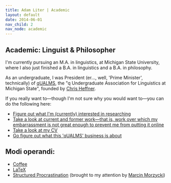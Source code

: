 ```yaml
---
title: Adam Liter | Academic
layout: default
date: 2014-06-01
nav_child: 2
nav_node: academic
---
```


## Academic: Linguist &amp; Philosopher
					
I'm currently pursuing an M.A. in linguistics, at Michigan State University, where I also just finished a B.A. in linguistics and a B.A. in philosophy.

As an undergraduate, I was President (er&#8230;, well, 'Prime Minister', technically) of [qUALMS][qUALMS], the "q Undergraduate Association for Linguistics at Michigan State", founded by [Chris Heffner][Chris].

If you really want to&#8212;though I'm not sure why you would want to&#8212;you can do the following here:

- [Figure out what I'm (currently) interested in researching][interests]
- [Take a look at current and former work&#8212;that is, work over which my embarrassment is not great enough to prevent me from putting it online][work]
- [Take a look at my CV][CV]
- [Go figure out what this 'qUALMS' business is about][qUALMS]
	
## Modi operandi:

- [Coffee][coffee]
- [LaTeX][LaTeX]
- [Structured Procrastination][procrastinate] (brought to my attention by [Marcin Morzycki][Marcin])

[qUALMS]: http://www.msu.edu/~qualms
[Chris]: http://ling.umd.edu/~heffner
[interests]: http://adamliter.org/academic/interests
[work]: http://adamliter.org/academic/work
[CV]: http://adamliter.org/content/adamlitercv.pdf
[coffee]: https://en.wikipedia.org/wiki/Coffee
[LaTeX]: http://en.wikipedia.org/wiki/LaTeX
[procrastinate]: http://www.structuredprocrastination.com/
[Marcin]: https://www.msu.edu/~morzycki
